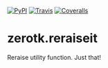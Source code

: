 [![PyPI](https://img.shields.io/pypi/v/zerotk.reraiseit.svg?style=flat-square)]()
[![Travis](https://img.shields.io/travis/zerotk/easyfs.svg?style=flat-square)]()
[![Coveralls](https://img.shields.io/coveralls/zerotk/reraiseit.svg?style=flat-square)]()

# zerotk.reraiseit

Reraise utility function. Just that!
